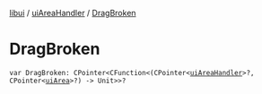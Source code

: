 [libui](../index.md) / [uiAreaHandler](index.md) / [DragBroken](./-drag-broken.md)

# DragBroken

`var DragBroken: CPointer<CFunction<(CPointer<`[`uiAreaHandler`](index.md)`>?, CPointer<`[`uiArea`](../ui-area.md)`>?) -> Unit>>?`